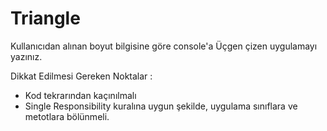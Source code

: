 # Triangle

Kullanıcıdan alınan boyut bilgisine göre console'a Üçgen çizen uygulamayı yazınız.

Dikkat Edilmesi Gereken Noktalar :

* Kod tekrarından kaçınılmalı
* Single Responsibility kuralına uygun şekilde, uygulama sınıflara ve metotlara bölünmeli.
